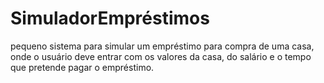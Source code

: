 # SimuladorEmpréstimos
pequeno sistema para simular um empréstimo para compra de uma casa, onde o usuário deve entrar com os valores da casa, do salário e o tempo que pretende pagar o empréstimo.
